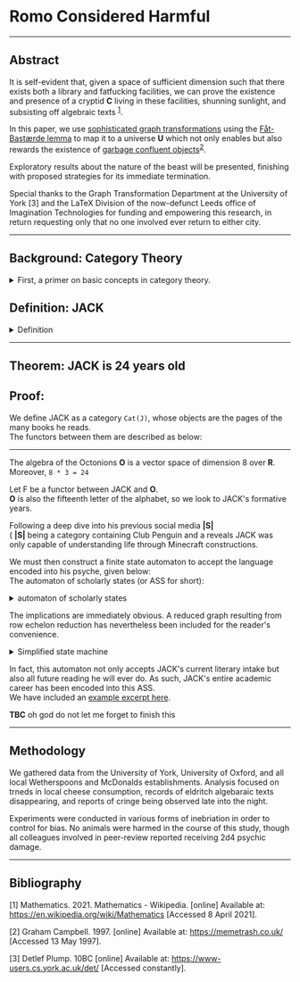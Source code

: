 
# Romo Considered Harmful
    
---
  
## Abstract

It is self-evident that, given a space of sufficient dimension
such that there exists both a library and fatfucking facilities,
we can prove the existence and presence of a cryptid **C** living in these facilities,
shunning sunlight, and subsisting off algebraic texts <sup>[1](#bibliography)</sup>.
  

In this paper, we use [sophisticated graph transformations](http://www.jflap.org/)
using the [Fåt-Bastærde lemma](https://www.fatbastard.com/product/chardonnay/)
to map it to a universe **U** which not only enables but also rewards the existence of
[garbage confluent objects](https://gjcampbell.co.uk)<sup>[2](#bibliography)</sup>.  
  

Exploratory results about the nature of the beast will be presented,
finishing with proposed strategies for its immediate termination.
      
Special thanks to the Graph Transformation Department at the University of York [3] and the LaTeX Division
of the now-defunct Leeds office of Imagination Technologies for funding and empowering this research,
in return requesting only that no one involved ever return to either city.  
    
---
    
## Background: Category Theory
<details>
<summary>First, a primer on basic concepts in category theory.</summary>    
<img title="deathiscoming"
     alt="a real pussy wagon, if you will. maybe you shouldn't." 
     style="max-height: 30%; max-width: 30%;"
     src="pooh-3.jpg"
>
    
Now you have a master's in category theory.  
</details>

## Definition: JACK

<details>
<summary>Definition</summary>
  
Recall the category **C** of cryptids and their morphisms.
It is immediately clear that any such accommodating universe **U** has property **N** for *no god*.
A concatenation of this category **C** 
Finally, we take the highest alphabetical grade achieved in GRAT, which is **T**, and we have  
`CUNT`.  Applying a cryptographic transformation yields  
`CUNT mod 69 === JACK`.  
Then the entity known as JACK has been defined.  
</details>    
  
---
  
  
## Theorem: JACK is 24 years old
    
## Proof:
    
We define JACK as a category `Cat(J)`, whose objects are the pages of the many books he reads.  
The functors between them are described as below:    

---

The algebra of the Octonions **O** is a vector space of dimension 8 over **R**.  
Moreover, `8 * 3 = 24`    

Let F be a functor between JACK and **O**.  
**O** is also the fifteenth letter of the alphabet, so we look to JACK's formative years.  

Following a deep dive into his previous social media **|S|**  
( **|S|** being a category containing Club Penguin and a 
reveals JACK was only capable of understanding life through Minecraft constructions.    

We must then construct a finite state automaton to accept the language encoded into his psyche, given below:  
The automaton of scholarly states (or ASS for short):  
<details>
<summary> automaton of scholarly states </summary>
<img title="omnomchomsky" alt="i read graphviz documentation for this" src="graph.svg">
  
</details>
  
The implications are immediately obvious.
A reduced graph resulting from row echelon reduction has nevertheless been included for the reader's convenience.
  
<details>
<summary> Simplified state machine </summary>
<img title="the alphabet" alt="and then i failed mfcs" src="fsa.svg">
</details>  

In fact, this automaton not only accepts JACK's current literary intake but also all future reading he will ever do.
As such, JACK's entire academic career has been encoded into this ASS.  
We have included an [example excerpt here](futuremathspaper.md).    

**TBC** oh god do not let me forget to finish this    
  
  
---

    
## Methodology
We gathered data from the University of York, University of Oxford,
and all local Wetherspoons and McDonalds establishments.
Analysis focused on trneds in local cheese consumption, records of eldritch algebaraic texts disappearing, 
and reports of cringe being observed late into the night.  

Experiments were conducted in various forms of inebriation in order to control for bias.
No animals were harmed in the course of this study, 
though all colleagues involved in peer-review reported receiving 2d4 psychic damage.  
    
    
---

## Bibliography

[1] Mathematics. 2021. Mathematics - Wikipedia. [online] Available at: <https://en.wikipedia.org/wiki/Mathematics> [Accessed 8 April 2021].

[2] Graham Campbell. 1997. [online] Available at: <https://memetrash.co.uk/> [Accessed 13 May 1997].

[3] Detlef Plump. 10BC [online] Available at: <https://www-users.cs.york.ac.uk/det/> [Accessed constantly].


